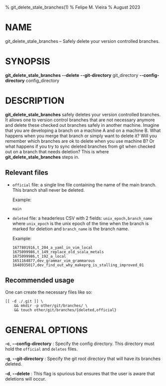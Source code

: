 <!--

https://jeromebelleman.gitlab.io/posts/publishing/manpages/

*   How to see this in `docker`:

    ```
    bash -xv /usr/local/bin/docker_test
    man git_delete_stale_branches
    ```

-->

% git_delete_stale_branches(1)
% Felipe M. Vieira
% August 2023

# NAME

git_delete_stale_branches – Safely delete your version controlled branches.

# SYNOPSIS

**git_delete_stale_branches** **\--delete** **\--git-directory** git_directory **\--config-directory** config_directory

# DESCRIPTION

**git_delete_stale_branches** safely deletes your version controlled branches. It allows one to version control branches that are not necessary anymore and delete these checked out branches safely in another machine. Imagine that you are developing a branch on a machine A and on a machine B. What happens when you merge that branch or simply want to delete it? Will you remember which branches are ok to delete when you use machine B? Or what happens if you try to sync deleted branches from git when checked out on a branch that needs deletion? This is where **git_delete_stale_branches** steps in.

## Relevant files

*   `official` file: a single line file containing the name of the main branch. This branch shall never be deleted.

    Example:

    ```
    main
    ```

*   `deleted` file: a headerless CSV with 2 fields: `unix_epoch,branch_name` where `unix_epoch` is the unix epoch of the time when the branch is marked for deletion and `branch_name` is the branch name.

    Example:

    ```
    1677801916,t_204_a_yaml_in_vim_local
    1675099986,t_149_replace_old_scala_metals
    1675099986,t_192_a_local
    1651164877,dev_grammar_vim_grammarous
    1648935017,dev_find_out_why_makeprg_is_stalling_improved_01
    ```

## Recommended usage

One can create the necessary files like so:

```
[[ -d ./.git ]] \
    && mkdir -p other/git/branches/ \
    && touch other/git/branches/{deleted,official}
```

# GENERAL OPTIONS

**-c**, **\--config-directory**
:   Specify the config directory. This directory must hold the `official` and `deletes` files.

**-g**, **\--git-directory**
:   Specify the git root directory that will have its branches deleted.

**-d**, **\--delete**
:   This flag is spurious but ensures that the user is aware that deletions will occur.

